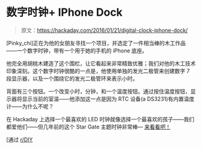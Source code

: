 # 数字时钟+ IPhone Dock

> 原文：<https://hackaday.com/2016/01/21/digital-clock-iphone-dock/>

[Pinky_chi]正在为他的女朋友寻找一个项目，并选定了一件相当棒的木工作品——一个数字时钟，带有一个用于她的手机的 iPhone 底座。

他完全用胡桃木建造了这个围栏，让它看起来非常精致优雅；我们对他的木工技术印象深刻。这个数字时钟很酷的一点是，他使用单独的发光二极管来创建数字 7 段显示器，以及一个围绕它的发光二极管环来表示小时。

背面有三个按钮。一个改变小时，分钟，和一个温度按钮。通过按住温度按钮，显示器将显示当前的室温——他添加这一点是因为 RTC 设备(a DS3231)有内置温度计——为什么不呢？

在 Hackaday 上选择一个最喜欢的 LED 时钟就像选择一个最喜欢的孩子——我们都爱他们——但几年前的这个 Star Gate 主题时钟非常棒— [来看看吧！](http://hackaday.com/2014/10/26/star-gate-led-clock-has-plenty-of-pizazz/)

[通过 [r/DIY](https://www.reddit.com/r/DIY/comments/41qnr5/built_my_girlfriend_a_digital_clock_and_iphone/)